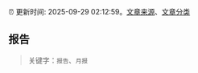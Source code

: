 :alarm_clock: 更新时间: 2025-09-29 02:12:59。[文章来源](/README.md)、[文章分类](/TAGS.md)

## 报告


> 关键字：`报告`、`月报`



